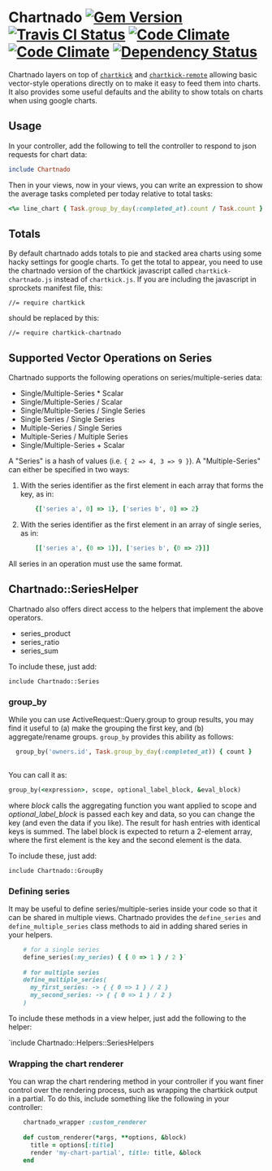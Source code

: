 # Chartnado [![Gem Version](https://badge.fury.io/rb/chartnado.svg)](http://badge.fury.io/rb/chartnado)&nbsp;[![Travis CI Status](https://travis-ci.org/dontfidget/chartnado.png?branch=master)](https://travis-ci.org/dontfidget/chartnado)&nbsp;[![Code Climate](https://codeclimate.com/github/dontfidget/chartnado.png)](https://codeclimate.com/github/dontfidget/chartnado)&nbsp;[![Code Climate](https://codeclimate.com/github/dontfidget/chartnado/coverage.png)](https://codeclimate.com/github/dontfidget/chartnado)&nbsp;[![Dependency Status](https://gemnasium.com/dontfidget/chartnado.svg)](https://gemnasium.com/dontfidget/chartnado)

Chartnado layers on top of [`chartkick`](http://ankane.github.io/chartkick/) and [`chartkick-remote`](http://github.com/dontfidget/chartkick-remote) allowing basic vector-style operations directly on to make it easy to feed them into charts.  It also provides some useful defaults and the ability to show totals on charts when using google charts.

## Usage

In your controller, add the following to tell the controller to respond to json requests for chart data:

```ruby
include Chartnado
```

Then in your views, now in your views, you can write an expression to show the average tasks completed per today relative to total tasks:

```ruby
<%= line_chart { Task.group_by_day(:completed_at).count / Task.count } %>
```

## Totals

By default chartnado adds totals to pie and stacked area charts using some hacky settings for google charts.  To get the total to appear, you need to use the chartnado version of the chartkick javascript called `chartkick-chartnado.js` instead of `chartkick.js`.  If you are including the javascript in sprockets manifest file, this:

```
//= require chartkick
```

should be replaced by this:

```
//= require chartkick-chartnado
```

## Supported Vector Operations on Series

Chartnado supports the following operations on series/multiple-series data:

* Single/Multiple-Series * Scalar
* Single/Multiple-Series / Scalar
* Single/Multiple-Series / Single Series
* Single Series / Single Series
* Multiple-Series / Single Series
* Multiple-Series / Multiple Series
* Single/Multiple-Series + Scalar

A "Series" is a hash of values (i.e. `{ 2 => 4, 3 => 9 }`).  A "Multiple-Series" can either be specified in two ways:

1. With the series identifier as the first element in each array that forms the key, as in:
    ```ruby
        {['series a', 0] => 1}, ['series b', 0] => 2}
    ```

1. With the series identifier as the first element in an array of single series, as in:
    ```ruby
        [['series a', {0 => 1}], ['series b', {0 => 2}]]
    ```

All series in an operation must use the same format.

## Chartnado::SeriesHelper

Chartnado also offers direct access to the helpers that implement the above operators.

* series_product
* series_ratio
* series_sum

To include these, just add:

`include Chartnado::Series`

### group_by

While you can use ActiveRequest::Query.group to group results, you may find it useful to (a) make the grouping the first key, and (b) aggregate/rename groups.  `group_by` provides this ability as follows:

```ruby
  group_by('owners.id', Task.group_by_day(:completed_at)) { count }
  
```

You can call it as: 

```ruby
group_by(<expression>, scope, optional_label_block, &eval_block)
```

where *block* calls the aggregating function you want applied to scope and *optional_label_block* is passed each key and data, so you can change the key (and even the data if you like).  The result for hash entries with identical keys is summed.  The label block is expected to return a 2-element array, where the first element is the key and the second element is the data.

To include these, just add:

`include Chartnado::GroupBy`

### Defining series 

It may be useful to define series/multiple-series inside your code so that it can be shared in multiple views.  Chartnado provides the `define_series` and `define_multiple_series` class methods to aid in adding shared series in your helpers.

```ruby
    # for a single series
    define_series(:my_series) { { 0 => 1 } / 2 }`
    
    # for multiple series
    define_multiple_series(
      my_first_series: -> { { 0 => 1 } / 2 }
      my_second_series: -> { { 0 => 1 } / 2 }
    )
```

To include these methods in a view helper, just add the following to the helper:

`include Chartnado::Helpers::SeriesHelpers

### Wrapping the chart renderer

You can wrap the chart rendering method in your controller if you want finer control over the rendering process, such as wrapping the chartkick output in a partial.  To do this, include something like the following in your controller:

```ruby
    chartnado_wrapper :custom_renderer
    
    def custom_renderer(*args, **options, &block)
      title = options[:title]
      render 'my-chart-partial', title: title, &block
    end
```
